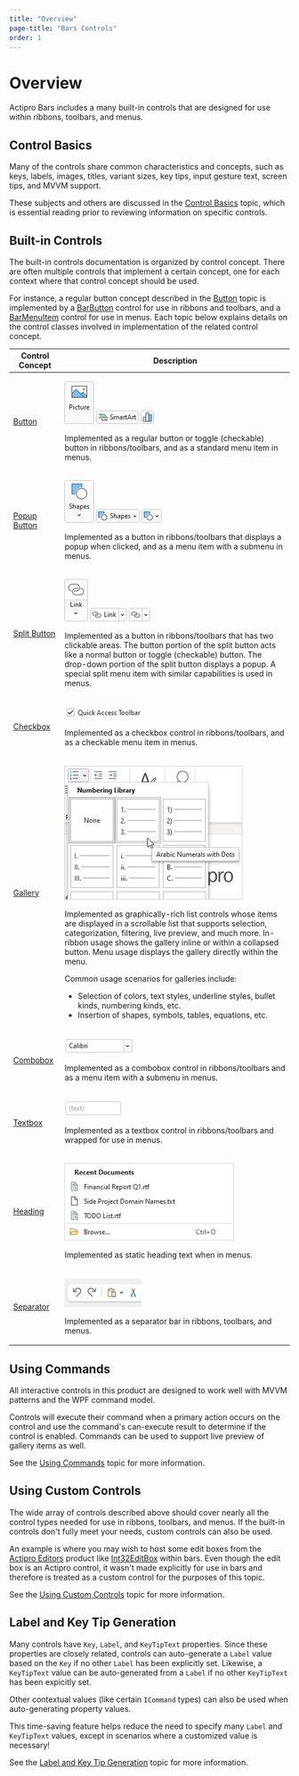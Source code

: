 ```yaml
---
title: "Overview"
page-title: "Bars Controls"
order: 1
---
```

# Overview

Actipro Bars includes a many built-in controls that are designed for use within ribbons, toolbars, and menus.

## Control Basics

Many of the controls share common characteristics and concepts, such as keys, labels, images, titles, variant sizes, key tips, input gesture text, screen tips, and MVVM support.

These subjects and others are discussed in the [Control Basics](control-basics.md) topic, which is essential reading prior to reviewing information on specific controls.

## Built-in Controls

The built-in controls documentation is organized by control concept.  There are often multiple controls that implement a certain concept, one for each context where that control concept should be used.

For instance, a regular button concept described in the [Button](button.md) topic is implemented by a [BarButton](xref:@ActiproUIRoot.Controls.Bars.BarButton) control for use in ribbons and toolbars, and a [BarMenuItem](xref:@ActiproUIRoot.Controls.Bars.BarMenuItem) control for use in menus.  Each topic below explains details on the control classes involved in implementation of the related control concept.

<table>
<thead>

<tr>
<th>Control Concept</th>
<th>Description</th>
</tr>

</thead>
<tbody>

<tr>
<td>

[Button](button.md)

</td>
<td>

![Screenshot](../images/button-large.png)
![Screenshot](../images/button-medium.png)
![Screenshot](../images/button-small.png)

Implemented as a regular button or toggle (checkable) button in ribbons/toolbars, and as a standard menu item in menus.

</td>
</tr>

<tr>
<td>

[Popup Button](popup-button.md)

</td>
<td>

![Screenshot](../images/popup-button-large.png)
![Screenshot](../images/popup-button-medium.png)
![Screenshot](../images/popup-button-small.png)

Implemented as a button in ribbons/toolbars that displays a popup when clicked, and as a menu item with a submenu in menus.

</td>
</tr>

<tr>
<td>

[Split Button](split-button.md)

</td>
<td>

![Screenshot](../images/split-button-large.png)
![Screenshot](../images/split-button-medium.png)
![Screenshot](../images/split-button-small.png)

Implemented as a button in ribbons/toolbars that has two clickable areas.  The button portion of the split button acts like a normal button or toggle (checkable) button.  The drop-down portion of the split button displays a popup.  A special split menu item with similar capabilities is used in menus.

</td>
</tr>

<tr>
<td>

[Checkbox](checkbox.md)

</td>
<td>

![Screenshot](../images/checkbox-medium.png)

Implemented as a checkbox control in ribbons/toolbars, and as a checkable menu item in menus.

</td>
</tr>

<tr>
<td>

[Gallery](gallery.md)

</td>
<td>

![Screenshot](../images/gallery-numbering.png)

Implemented as graphically-rich list controls whose items are displayed in a scrollable list that supports selection, categorization, filtering, live preview, and much more.  In-ribbon usage shows the gallery inline or within a collapsed button.  Menu usage displays the gallery directly within the menu.

Common usage scenarios for galleries include:
- Selection of colors, text styles, underline styles, bullet kinds, numbering kinds, etc.
- Insertion of shapes, symbols, tables, equations, etc.

</td>
</tr>

<tr>
<td>

[Combobox](combobox.md)

</td>
<td>

![Screenshot](../images/combobox-small.png)

Implemented as a combobox control in ribbons/toolbars and as a menu item with a submenu in menus.

</td>
</tr>

<tr>
<td>

[Textbox](textbox.md)

</td>
<td>

![Screenshot](../images/textbox-small.png)

Implemented as a textbox control in ribbons/toolbars and wrapped for use in menus.

</td>
</tr>

<tr>
<td>

[Heading](heading.md)

</td>
<td>

![Screenshot](../images/menu-with-heading.png)

Implemented as static heading text when in menus.

</td>
</tr>

<tr>
<td>

[Separator](separator.md)

</td>
<td>

![Screenshot](../images/separator.png)

Implemented as a separator bar in ribbons, toolbars, and menus.

</td>
</tr>

</tbody>
</table>

## Using Commands

All interactive controls in this product are designed to work well with MVVM patterns and the WPF command model.

Controls will execute their command when a primary action occurs on the control and use the command's can-execute result to determine if the control is enabled.  Commands can be used to support live preview of gallery items as well.

See the [Using Commands](using-commands.md) topic for more information.

## Using Custom Controls

The wide array of controls described above should cover nearly all the control types needed for use in ribbons, toolbars, and menus.  If the built-in controls don't fully meet your needs, custom controls can also be used.

An example is where you may wish to host some edit boxes from the [Actipro Editors](../../editors/index.md) product like [Int32EditBox](../../editors/editboxes/int32editbox.md) within bars.  Even though the edit box is an Actipro control, it wasn't made explicitly for use in bars and therefore is treated as a custom control for the purposes of this topic.

See the [Using Custom Controls](using-custom-controls.md) topic for more information.

## Label and Key Tip Generation

Many controls have `Key`, `Label`, and `KeyTipText` properties. Since these properties are closely related, controls can auto-generate a `Label` value based on the `Key` if no other `Label` has been explicitly set.  Likewise, a `KeyTipText` value can be auto-generated from a `Label` if no other `KeyTipText` has been expicitly set.

Other contextual values (like certain `ICommand` types) can also be used when auto-generating property values.

This time-saving feature helps reduce the need to specify many `Label` and `KeyTipText` values, except in scenarios where a customized value is necessary!

See the [Label and Key Tip Generation](auto-generation.md) topic for more information.